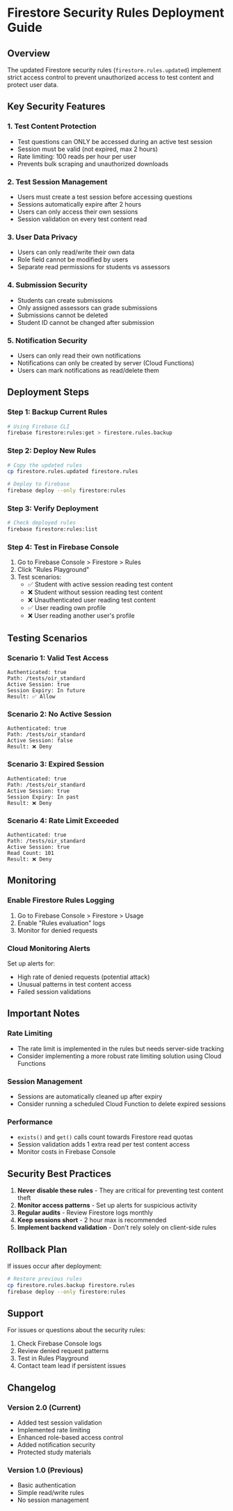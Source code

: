 # Firestore Security Rules Deployment Guide

## Overview

The updated Firestore security rules (`firestore.rules.updated`) implement strict access control to prevent unauthorized access to test content and protect user data.

## Key Security Features

### 1. **Test Content Protection**
- Test questions can ONLY be accessed during an active test session
- Session must be valid (not expired, max 2 hours)
- Rate limiting: 100 reads per hour per user
- Prevents bulk scraping and unauthorized downloads

### 2. **Test Session Management**
- Users must create a test session before accessing questions
- Sessions automatically expire after 2 hours
- Users can only access their own sessions
- Session validation on every test content read

### 3. **User Data Privacy**
- Users can only read/write their own data
- Role field cannot be modified by users
- Separate read permissions for students vs assessors

### 4. **Submission Security**
- Students can create submissions
- Only assigned assessors can grade submissions
- Submissions cannot be deleted
- Student ID cannot be changed after submission

### 5. **Notification Security**
- Users can only read their own notifications
- Notifications can only be created by server (Cloud Functions)
- Users can mark notifications as read/delete them

## Deployment Steps

### Step 1: Backup Current Rules

```bash
# Using Firebase CLI
firebase firestore:rules:get > firestore.rules.backup
```

### Step 2: Deploy New Rules

```bash
# Copy the updated rules
cp firestore.rules.updated firestore.rules

# Deploy to Firebase
firebase deploy --only firestore:rules
```

### Step 3: Verify Deployment

```bash
# Check deployed rules
firebase firestore:rules:list
```

### Step 4: Test in Firebase Console

1. Go to Firebase Console > Firestore > Rules
2. Click "Rules Playground"
3. Test scenarios:
   - ✅ Student with active session reading test content
   - ❌ Student without session reading test content
   - ❌ Unauthenticated user reading test content
   - ✅ User reading own profile
   - ❌ User reading another user's profile

## Testing Scenarios

### Scenario 1: Valid Test Access
```
Authenticated: true
Path: /tests/oir_standard
Active Session: true
Session Expiry: In future
Result: ✅ Allow
```

### Scenario 2: No Active Session
```
Authenticated: true
Path: /tests/oir_standard
Active Session: false
Result: ❌ Deny
```

### Scenario 3: Expired Session
```
Authenticated: true
Path: /tests/oir_standard
Active Session: true
Session Expiry: In past
Result: ❌ Deny
```

### Scenario 4: Rate Limit Exceeded
```
Authenticated: true
Path: /tests/oir_standard
Active Session: true
Read Count: 101
Result: ❌ Deny
```

## Monitoring

### Enable Firestore Rules Logging

1. Go to Firebase Console > Firestore > Usage
2. Enable "Rules evaluation" logs
3. Monitor for denied requests

### Cloud Monitoring Alerts

Set up alerts for:
- High rate of denied requests (potential attack)
- Unusual patterns in test content access
- Failed session validations

## Important Notes

### Rate Limiting
- The rate limit is implemented in the rules but needs server-side tracking
- Consider implementing a more robust rate limiting solution using Cloud Functions

### Session Management
- Sessions are automatically cleaned up after expiry
- Consider running a scheduled Cloud Function to delete expired sessions

### Performance
- `exists()` and `get()` calls count towards Firestore read quotas
- Session validation adds 1 extra read per test content access
- Monitor costs in Firebase Console

## Security Best Practices

1. **Never disable these rules** - They are critical for preventing test content theft
2. **Monitor access patterns** - Set up alerts for suspicious activity
3. **Regular audits** - Review Firestore logs monthly
4. **Keep sessions short** - 2 hour max is recommended
5. **Implement backend validation** - Don't rely solely on client-side rules

## Rollback Plan

If issues occur after deployment:

```bash
# Restore previous rules
cp firestore.rules.backup firestore.rules
firebase deploy --only firestore:rules
```

## Support

For issues or questions about the security rules:
1. Check Firebase Console logs
2. Review denied request patterns
3. Test in Rules Playground
4. Contact team lead if persistent issues

## Changelog

### Version 2.0 (Current)
- Added test session validation
- Implemented rate limiting
- Enhanced role-based access control
- Added notification security
- Protected study materials

### Version 1.0 (Previous)
- Basic authentication
- Simple read/write rules
- No session management

